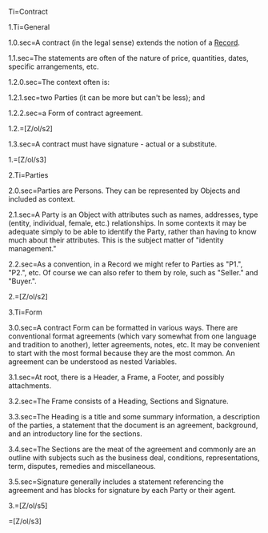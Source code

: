 Ti=Contract

1.Ti=General

1.0.sec=A contract (in the legal sense) extends the notion of a <a href="index.php?action=doc&file=S/About/Conference/Stack/Legal/Record_0.md">Record</a>.

1.1.sec=The statements are often of the nature of price, quantities, dates, specific arrangements, etc.

1.2.0.sec=The context often is:

1.2.1.sec=two Parties (it can be more but can't be less); and

1.2.2.sec=a Form of contract agreement.

1.2.=[Z/ol/s2] 

1.3.sec=A contract must have signature - actual or a substitute.

1.=[Z/ol/s3] 

2.Ti=Parties

2.0.sec=Parties are Persons.  They can be represented by Objects and included as context.

2.1.sec=A Party is an Object with attributes such as names, addresses, type (entity, individual, female, etc.) relationships. In some contexts it may be adequate simply to be able to identify the Party, rather than having to know much about their attributes.  This is the subject matter of "identity management." 

2.2.sec=As a convention, in a Record we might refer to Parties as "P1.", "P2.", etc.  Of course we can also refer to them by role, such as "Seller." and "Buyer.".

2.=[Z/ol/s2] 

3.Ti=Form

3.0.sec=A contract Form can be formatted in various ways.  There are conventional format agreements (which vary somewhat from one language and tradition to another), letter agreements, notes, etc.  It may be convenient to start with the most formal because they are the most common.  An agreement can be understood as nested Variables.

3.1.sec=At root, there is a Header, a Frame, a Footer, and possibly attachments.

3.2.sec=The Frame consists of a Heading, Sections and Signature.

3.3.sec=The Heading is a title and some summary information, a description of the parties, a statement that the document is an agreement, background, and an introductory line for the sections.

3.4.sec=The Sections are the meat of the agreement and commonly are an outline with subjects such as the business deal, conditions, representations, term, disputes, remedies and miscellaneous.

3.5.sec=Signature generally includes a statement referencing the agreement and has blocks for signature by each Party or their agent.

3.=[Z/ol/s5]

=[Z/ol/s3]